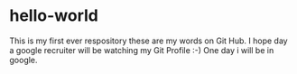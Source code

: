 # hello-world
This is my first ever respository
these are my words on Git Hub.
I hope day a google recruiter will be watching my Git Profile :-)
One day i will be in google.
